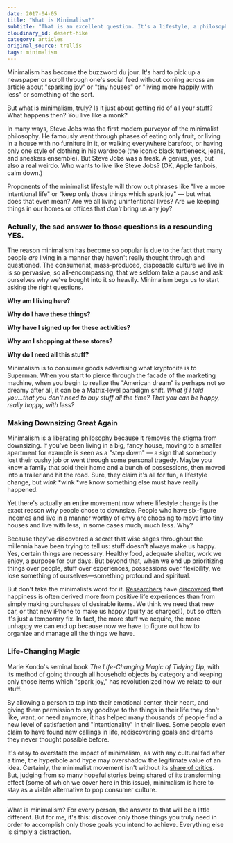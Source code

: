 ```yaml
---
date: 2017-04-05
title: "What is Minimalism?"
subtitle: "That is an excellent question. It's a lifestyle, a philosophy, built around a simple idea: less is more."
cloudinary_id: desert-hike
category: articles
original_source: trellis
tags: minimalism
---
```


Minimalism has become the buzzword du jour. It's hard to pick up a newspaper or scroll through one's social feed without coming across an article about "sparking joy" or "tiny houses" or "living more happily with less" or something of the sort.

But what is minimalism, truly? Is it just about getting rid of all your stuff? What happens then? You live like a monk?

In many ways, Steve Jobs was the first modern purveyor of the minimalist philosophy. He famously went through phases of eating only fruit, or living in a house with no furniture in it, or walking everywhere barefoot, or having only one style of clothing in his wardrobe (the iconic black turtleneck, jeans, and sneakers ensemble). But Steve Jobs was a freak. A genius, yes, but also a real weirdo. Who wants to live like Steve Jobs? (OK, Apple fanbois, calm down.)

Proponents of the minimalist lifestyle will throw out phrases like "live a more intentional life" or "keep only those things which spark joy" — but what does that even mean? Are we all living unintentional lives? Are we keeping things in our homes or offices that _don't_ bring us any joy?

### Actually, the sad answer to those questions is a resounding YES.

The reason minimalism has become so popular is due to the fact that many people _are_ living in a manner they haven't really thought through and questioned. The consumerist, mass-produced, disposable culture we live in is so pervasive, so all-encompassing, that we seldom take a pause and ask ourselves why we've bought into it so heavily. Minimalism begs us to start asking the right questions.

**Why am I living here?**

**Why do I have these things?**

**Why have I signed up for these activities?**

**Why am I shopping at these stores?**

**Why do I need all this stuff?**

Minimalism is to consumer goods advertising what kryptonite is to Superman. When you start to pierce through the facade of the marketing machine, when you begin to realize the "American dream" is perhaps not so dreamy after all, it can be a Matrix-level paradigm shift. _What if I told you...that you don't need to buy stuff all the time? That you can be happy, really happy, with less?_

### Making Downsizing Great Again

Minimalism is a liberating philosophy because it removes the stigma from downsizing. If you've been living in a big, fancy house, moving to a smaller apartment for example is seen as a "step down" — a sign that somebody lost their cushy job or went through some personal tragedy. Maybe you know a family that sold their home and a bunch of possessions, then moved into a trailer and hit the road. Sure, they claim it's all for fun, a lifestyle change, but *wink* *wink *we know something else must have really happened.

Yet there's actually an entire movement now where lifestyle change is the exact reason why people chose to downsize. People who have six-figure incomes and live in a manner worthy of envy are choosing to move into tiny houses and live with less, in some cases much, much less. Why?

Because they've discovered a secret that wise sages throughout the millennia have been trying to tell us: stuff doesn't always make us happy. Yes, certain things are necessary. Healthy food, adequate shelter, work we enjoy, a purpose for our days. But beyond that, when we end up prioritizing things over people, stuff over experiences, possessions over flexibility, we lose something of ourselves—something profound and spiritual.

But don't take the minimalists word for it. [Researchers](https://www.princeton.edu/main/news/archive/S15/15/09S18/index.xml?section=topstories) have [discovered](http://news.sfsu.edu/contrary-expectations-life-experiences-better-use-money-material-items) that happiness is often derived more from positive life experiences than from simply making purchases of desirable items. We think we need that new car, or that new iPhone to make us happy (guilty as charged!), but so often it's just a temporary fix. In fact, the more stuff we acquire, the more unhappy we can end up because now we have to figure out how to organize and manage all the things we have.

### Life-Changing Magic

Marie Kondo's seminal book _The Life-Changing Magic of Tidying Up_, with its method of going through all household objects by category and keeping only those items which "spark joy," has revolutionized how we relate to our stuff.

By allowing a person to tap into their emotional center, their heart, and giving them permission to say goodbye to the things in their life they don't like, want, or need anymore, it has helped many thousands of people find a new level of satisfaction and "intentionality" in their lives. Some people even claim to have found new callings in life, rediscovering goals and dreams they never thought possible before.

It's easy to overstate the impact of minimalism, as with any cultural fad after a time, the hyperbole and hype may overshadow the legitimate value of an idea. Certainly, the minimalist movement isn't without its [share of critics](https://www.nytimes.com/2016/07/31/magazine/the-oppressive-gospel-of-minimalism.html). But, judging from so many hopeful stories being shared of its transforming effect (some of which we cover here in this issue), minimalism is here to stay as a viable alternative to pop consumer culture.

----

What is minimalism? For every person, the answer to that will be a little different. But for me, it's this: discover only those things you truly need in order to accomplish only those goals you intend to achieve. Everything else is simply a distraction.
